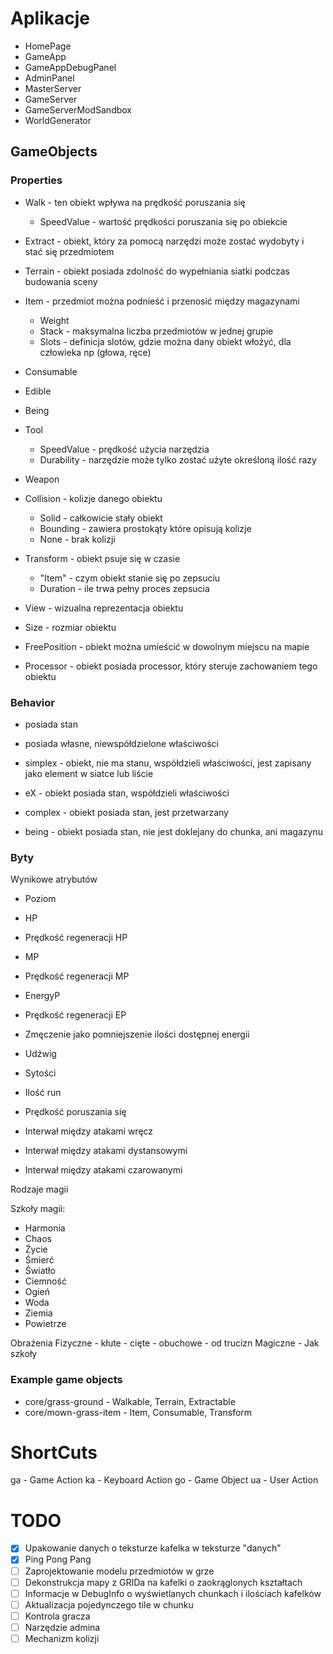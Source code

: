 # Aplikacje

- HomePage
- GameApp
- GameAppDebugPanel
- AdminPanel
- MasterServer
- GameServer
- GameServerModSandbox
- WorldGenerator

## GameObjects

### Properties

<!-- - Ground - może zostać wykorzystany jako obiekt podłoża naturalnego -->
- Walk - ten obiekt wpływa na prędkość poruszania się
  - SpeedValue - wartość prędkości poruszania się po obiekcie
- Extract - obiekt, który za pomocą narzędzi może zostać wydobyty i stać się przedmiotem
- Terrain - obiekt posiada zdolność do wypełniania siatki podczas budowania sceny
- Item - przedmiot można podnieść i przenosić między magazynami
  - Weight
  - Stack - maksymalna liczba przedmiotów w jednej grupie
  - Slots - definicja slotów, gdzie można dany obiekt włożyć, dla człowieka np (głowa, ręce)
- Consumable
- Edible
- Being
- Tool
  - SpeedValue - prędkość użycia narzędzia
  - Durability - narzędzie może tylko zostać użyte określoną ilość razy
- Weapon
- Collision - kolizje danego obiektu
  - Solid - całkowicie stały obiekt
  - Bounding - zawiera prostokąty które opisują kolizje
  - None - brak kolizji
- Transform - obiekt psuje się w czasie
  - "Item" - czym obiekt stanie się po zepsuciu
  - Duration - ile trwa pełny proces zepsucia
- View - wizualna reprezentacja obiektu
- Size - rozmiar obiektu
- FreePosition - obiekt można umieścić w dowolnym miejscu na mapie

- Processor - obiekt posiada processor, który steruje zachowaniem tego obiektu

### Behavior

- posiada stan
- posiada własne, niewspółdzielone właściwości

- simplex - obiekt, nie ma stanu, współdzieli właściwości, jest zapisany jako element w siatce lub liście
- eX - obiekt posiada stan, współdzieli właściwości 
- complex - obiekt posiada stan, jest przetwarzany 
- being - obiekt posiada stan, nie jest doklejany do chunka, ani magazynu

### Byty

Wynikowe atrybutów

  - Poziom

  - HP
  - Prędkość regeneracji HP

  - MP
  - Prędkość regeneracji MP

  - EnergyP
  - Prędkość regeneracji EP

  - Zmęczenie jako pomniejszenie ilości dostępnej energii

  - Udźwig
  - Sytości
  - Ilość run
  - Prędkość poruszania się
  
  - Interwał między atakami wręcz
  - Interwał między atakami dystansowymi
  - Interwał między atakami czarowanymi
  


Rodzaje magii

Szkoły magii:
  - Harmonia
  - Chaos
  - Życie
  - Śmierć
  - Światło
  - Ciemność
  - Ogień
  - Woda
  - Ziemia
  - Powietrze

Obrażenia
  Fizyczne
    - kłute
    - cięte
    - obuchowe
    - od trucizn
  Magiczne
    - Jak szkoły

### Example game objects

- core/grass-ground - Walkable, Terrain, Extractable
- core/mown-grass-item - Item, Consumable, Transform

# ShortCuts

ga - Game Action
ka - Keyboard Action
go - Game Object
ua - User Action

# TODO

- [X] Upakowanie danych o teksturze kafelka w teksturze "danych"
- [X] Ping Pong Pang
- [ ] Zaprojektowanie modelu przedmiotów w grze
- [ ] Dekonstrukcja mapy z GRIDa na kafelki o zaokrąglonych kształtach
- [ ] Informacje w DebugInfo o wyświetlanych chunkach i ilościach kafelków
- [ ] Aktualizacja pojedynczego tile w chunku
- [ ] Kontrola gracza
- [ ] Narzędzie admina
- [ ] Mechanizm kolizji
